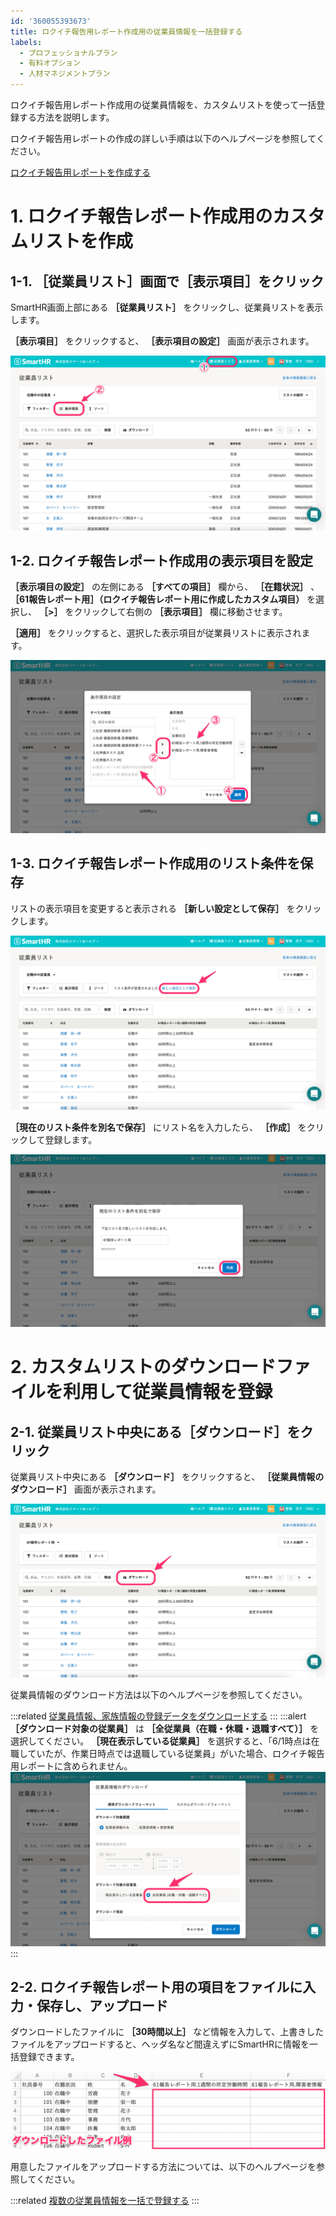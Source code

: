 ```yaml
---
id: '360055393673'
title: ロクイチ報告用レポート作成用の従業員情報を一括登録する
labels:
  - プロフェッショナルプラン
  - 有料オプション
  - 人材マネジメントプラン
---
```

ロクイチ報告用レポート作成用の従業員情報を、カスタムリストを使って一括登録する方法を説明します。

ロクイチ報告用レポートの作成の詳しい手順は以下のヘルプページを参照してください。

[ロクイチ報告用レポートを作成する](https://knowledge.smarthr.jp/hc/ja/articles/360050168054)

# 1\. ロクイチ報告レポート作成用のカスタムリストを作成

## 1-1. ［従業員リスト］画面で［表示項目］をクリック

SmartHR画面上部にある **［従業員リスト］** をクリックし、従業員リストを表示します。

 **［表示項目］** をクリックすると、 **［表示項目の設定］** 画面が表示されます。

![](./__________2021-11-05_16_44_59.png)

## 1-2. ロクイチ報告レポート作成用の表示項目を設定

 **［表示項目の設定］** の左側にある **［すべての項目］** 欄から、 **［在籍状況］** 、 **［61報告レポート用］（ロクイチ報告レポート用に作成したカスタム項目）** を選択し、 **［>］** をクリックして右側の **［表示項目］** 欄に移動させます。

 **［適用］** をクリックすると、選択した表示項目が従業員リストに表示されます。

![](./__________2021-11-05_18_01_42.png)

## 1-3. ロクイチ報告レポート作成用のリスト条件を保存

リストの表示項目を変更すると表示される **［新しい設定として保存］** をクリックします。

![](./__________2021-11-05_18_09_16.png)

 **［現在のリスト条件を別名で保存］** にリスト名を入力したら、 **［作成］** をクリックして登録します。

![](./__________2021-11-05_18_10_48.png)

# 2\. カスタムリストのダウンロードファイルを利用して従業員情報を登録

## 2-1. 従業員リスト中央にある［ダウンロード］をクリック

従業員リスト中央にある **［ダウンロード］** をクリックすると、 **［従業員情報のダウンロード］** 画面が表示されます。

![](./__________2021-11-05_18_12_27.png)

従業員情報のダウンロード方法は以下のヘルプページを参照してください。

:::related
[従業員情報、家族情報の登録データをダウンロードする](https://knowledge.smarthr.jp/hc/ja/articles/360026106394)
:::
:::alert
 **［ダウンロード対象の従業員］** は  **［全従業員（在職・休職・退職すべて）］** を選択してください。
 **［現在表示している従業員］** を選択すると、「6/1時点は在職していたが、作業日時点では退職している従業員」がいた場合、ロクイチ報告用レポートに含められません。
![](./__________2021-11-05_18_14_53.png)
:::

## 2-2. ロクイチ報告レポート用の項目をファイルに入力・保存し、アップロード

ダウンロードしたファイルに **［30時間以上］** など情報を入力して、上書きしたファイルをアップロードすると、ヘッダ名など間違えずにSmartHRに情報を一括登録できます。

![](./img03__1_.png)

用意したファイルをアップロードする方法については、以下のヘルプページを参照してください。

:::related
[複数の従業員情報を一括で登録する](https://knowledge.smarthr.jp/hc/ja/articles/360026107234)
:::
